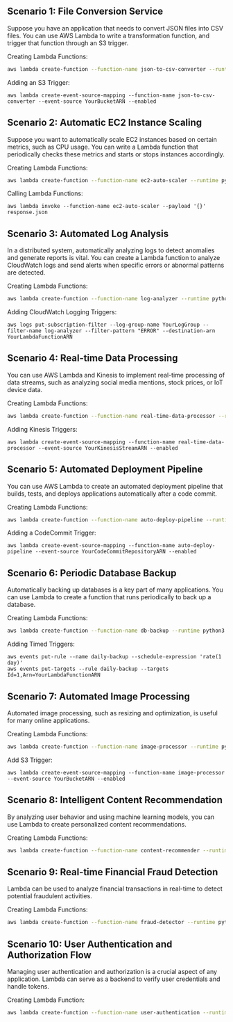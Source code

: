
## Scenario 1: File Conversion Service
Suppose you have an application that needs to convert JSON files into CSV files. You can use AWS Lambda to write a transformation function, and trigger that function through an S3 trigger.

Creating Lambda Functions:
``` bash
aws lambda create-function --function-name json-to-csv-converter --runtime python3.8 --role YourExecutionRoleARN --handler lambda_handler.demo1_json_to_csv_converter --zip-file fileb://function.zip
```

Adding an S3 Trigger:
```
aws lambda create-event-source-mapping --function-name json-to-csv-converter --event-source YourBucketARN --enabled
```

## Scenario 2: Automatic EC2 Instance Scaling
Suppose you want to automatically scale EC2 instances based on certain metrics, such as CPU usage. You can write a Lambda function that periodically checks these metrics and starts or stops instances accordingly.

Creating Lambda Functions:
``` bash
aws lambda create-function --function-name ec2-auto-scaler --runtime python3.8 --role YourExecutionRoleARN --handler lambda_handler.demo2_automatic_ec2_scaling --zip-file fileb://function.zip
```

Calling Lambda Functions:
```
aws lambda invoke --function-name ec2-auto-scaler --payload '{}' response.json
```

## Scenario 3: Automated Log Analysis
In a distributed system, automatically analyzing logs to detect anomalies and generate reports is vital. You can create a Lambda function to analyze CloudWatch logs and send alerts when specific errors or abnormal patterns are detected.

Creating Lambda Functions:
``` bash
aws lambda create-function --function-name log-analyzer --runtime python3.8 --role YourExecutionRoleARN --handler lambda_handler.demo3_automated_log_analysis --zip-file fileb://function.zip
```

Adding CloudWatch Logging Triggers:
```
aws logs put-subscription-filter --log-group-name YourLogGroup --filter-name log-analyzer --filter-pattern "ERROR" --destination-arn YourLambdaFunctionARN
```

## Scenario 4: Real-time Data Processing
You can use AWS Lambda and Kinesis to implement real-time processing of data streams, such as analyzing social media mentions, stock prices, or IoT device data.

Creating Lambda Functions:
``` bash
aws lambda create-function --function-name real-time-data-processor --runtime python3.8 --role YourExecutionRoleARN --handler lambda_handler.demo4_real_time_data_processing --zip-file fileb://function.zip
```

Adding Kinesis Triggers:
```
aws lambda create-event-source-mapping --function-name real-time-data-processor --event-source YourKinesisStreamARN --enabled
```

## Scenario 5: Automated Deployment Pipeline
You can use AWS Lambda to create an automated deployment pipeline that builds, tests, and deploys applications automatically after a code commit.

Creating Lambda Functions:
``` bash
aws lambda create-function --function-name auto-deploy-pipeline --runtime python3.8 --role YourExecutionRoleARN --handler lambda_handler.demo5_automated_deployment_pipeline --zip-file fileb://function.zip
```

Adding a CodeCommit Trigger:
```
aws lambda create-event-source-mapping --function-name auto-deploy-pipeline --event-source YourCodeCommitRepositoryARN --enabled
```

## Scenario 6: Periodic Database Backup
Automatically backing up databases is a key part of many applications. You can use Lambda to create a function that runs periodically to back up a database.

Creating Lambda Functions:
``` bash
aws lambda create-function --function-name db-backup --runtime python3.8 --role YourExecutionRoleARN --handler lambda_handler.demo6_periodic_database_backup --zip-file fileb://function.zip
```

Adding Timed Triggers:
```
aws events put-rule --name daily-backup --schedule-expression 'rate(1 day)'
aws events put-targets --rule daily-backup --targets Id=1,Arn=YourLambdaFunctionARN
```

## Scenario 7: Automated Image Processing
Automated image processing, such as resizing and optimization, is useful for many online applications.

Creating Lambda Functions:
``` bash
aws lambda create-function --function-name image-processor --runtime python3.8 --role YourExecutionRoleARN --handler lambda_handler.demo7_image_processing --zip-file fileb://function.zip
```

Add S3 Trigger:
```
aws lambda create-event-source-mapping --function-name image-processor --event-source YourBucketARN --enabled
```

## Scenario 8: Intelligent Content Recommendation
By analyzing user behavior and using machine learning models, you can use Lambda to create personalized content recommendations.

Creating Lambda Functions:
``` bash
aws lambda create-function --function-name content-recommender --runtime python3.8 --role YourExecutionRoleARN --handler lambda_handler.demo8_content_recommendation --zip-file fileb://function.zip
```

## Scenario 9: Real-time Financial Fraud Detection
Lambda can be used to analyze financial transactions in real-time to detect potential fraudulent activities.

Creating Lambda Functions:
``` bash
aws lambda create-function --function-name fraud-detector --runtime python3.8 --role YourExecutionRoleARN --handler lambda_handler.demo9_fraud_detection --zip-file fileb://function.zip
```

## Scenario 10: User Authentication and Authorization Flow
Managing user authentication and authorization is a crucial aspect of any application. Lambda can serve as a backend to verify user credentials and handle tokens.

Creating Lambda Function:
``` bash
aws lambda create-function --function-name user-authentication --runtime python3.8 --role YourExecutionRoleARN --handler lambda_handler.demo10_user_auth --zip-file fileb://function.zip
```
